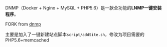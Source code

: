 DNMP（Docker + Nginx + MySQL + PHP5.6）是一款全功能的**LNMP一键安装程序**。

FORK from [dnmp](https://github.com/yeszao/dnmp.git)

主要是加入了一键新建站点脚本`script/addSite.sh`，修改为项目需要的PHP5.6+memcached





